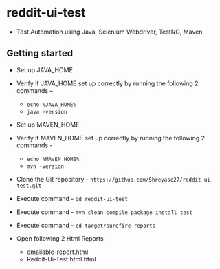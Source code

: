 # reddit-ui-test
* Test Automation using Java, Selenium Webdriver, TestNG, Maven

## Getting started
 
* Set up JAVA_HOME.
 
* Verify if JAVA_HOME set up correctly by running the following 2 commands –
    * ```echo %JAVA_HOME%```
    * ```java -version```

* Set up MAVEN_HOME.

* Verify if MAVEN_HOME set up correctly by running the following 2 commands -
    * ```echo %MAVEN_HOME%```
    * ```mvn -version```

* Clone the Git repository - ```https://github.com/Shreyasc27/reddit-ui-test.git```

* Execute command - ```cd reddit-ui-test```

* Execute command - ```mvn clean compile package install test```

* Execute command - ```cd target/surefire-reports```

* Open following 2 Html Reports -
    * emailable-report.html
    * Reddit-Ui-Test.html.html
